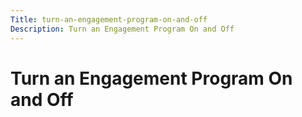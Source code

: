 ```yaml
---
Title: turn-an-engagement-program-on-and-off
Description: Turn an Engagement Program On and Off
---
```


# Turn an Engagement Program On and Off

